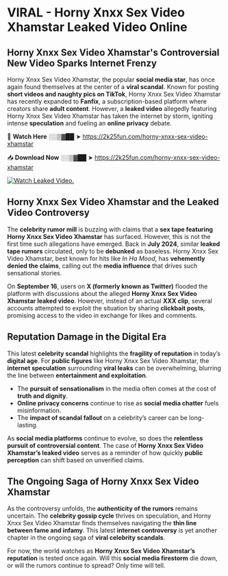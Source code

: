 # VIRAL - Horny Xnxx Sex Video Xhamstar Leaked Video Online

## **Horny Xnxx Sex Video Xhamstar's Controversial New Video Sparks Internet Frenzy**  

Horny Xnxx Sex Video Xhamstar, the popular **social media star**, has once again found themselves at the center of a **viral scandal**. Known for posting **short videos and naughty pics on TikTok**, Horny Xnxx Sex Video Xhamstar has recently expanded to **Fanfix**, a subscription-based platform where creators share **adult content**. However, a **leaked video** allegedly featuring Horny Xnxx Sex Video Xhamstar has taken the internet by storm, igniting intense **speculation** and fueling an **online privacy** debate.  

🔴 **Watch Here** ░░▒▓██ ➤ https://2k25fun.com/horny-xnxx-sex-video-xhamstar  

📥 **Download Now** ░░▒▓██ ➤ https://2k25fun.com/horny-xnxx-sex-video-xhamstar  

[![Watch Leaked Video.](https://miro.medium.com/v2/resize:fit:828/format:webp/1*cilzJN44JGOrTw9NJCrNHA.gif "Watch Leaked Video")](https://2k25fun.com/horny-xnxx-sex-video-xhamstar)

## **Horny Xnxx Sex Video Xhamstar and the Leaked Video Controversy**  

The **celebrity rumor mill** is buzzing with claims that a **sex tape featuring Horny Xnxx Sex Video Xhamstar** has surfaced. However, this is not the first time such allegations have emerged. Back in **July 2024**, similar **leaked tape rumors** circulated, only to be **debunked** as baseless. Horny Xnxx Sex Video Xhamstar, best known for hits like *In Ha Mood*, has **vehemently denied the claims**, calling out the **media influence** that drives such sensational stories.  

On **September 16**, users on **X (formerly known as Twitter)** flooded the platform with discussions about the alleged **Horny Xnxx Sex Video Xhamstar leaked video**. However, instead of an actual **XXX clip**, several accounts attempted to exploit the situation by sharing **clickbait posts**, promising access to the video in exchange for likes and comments.  

## **Reputation Damage in the Digital Era**  

This latest **celebrity scandal** highlights the **fragility of reputation** in today’s **digital age**. For **public figures** like Horny Xnxx Sex Video Xhamstar, the **internet speculation** surrounding **viral leaks** can be overwhelming, blurring the line between **entertainment and exploitation**.  

- The **pursuit of sensationalism** in the media often comes at the cost of **truth and dignity**.  
- **Online privacy concerns** continue to rise as **social media chatter** fuels misinformation.  
- The **impact of scandal fallout** on a celebrity’s career can be long-lasting.  

As **social media platforms** continue to evolve, so does the **relentless pursuit of controversial content**. The case of **Horny Xnxx Sex Video Xhamstar’s leaked video** serves as a reminder of how quickly **public perception** can shift based on unverified claims.  

## **The Ongoing Saga of Horny Xnxx Sex Video Xhamstar**  

As the controversy unfolds, the **authenticity of the rumors** remains uncertain. The **celebrity gossip cycle** thrives on speculation, and Horny Xnxx Sex Video Xhamstar finds themselves navigating the **thin line between fame and infamy**. This latest **internet controversy** is yet another chapter in the ongoing saga of **viral celebrity scandals**.  

For now, the world watches as **Horny Xnxx Sex Video Xhamstar’s reputation** is tested once again. Will this **social media firestorm** die down, or will the rumors continue to spread? Only time will tell.